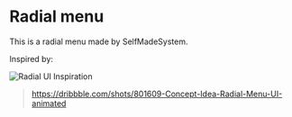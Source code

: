 # Radial menu

This is a radial menu made by SelfMadeSystem.

Inspired by:

![Radial UI Inspiration](https://cdn.dribbble.com/users/170905/screenshots/801609/media/3b3817ef0ab65881ddfb89bfde1134d7.gif)

> https://dribbble.com/shots/801609-Concept-Idea-Radial-Menu-UI-animated

